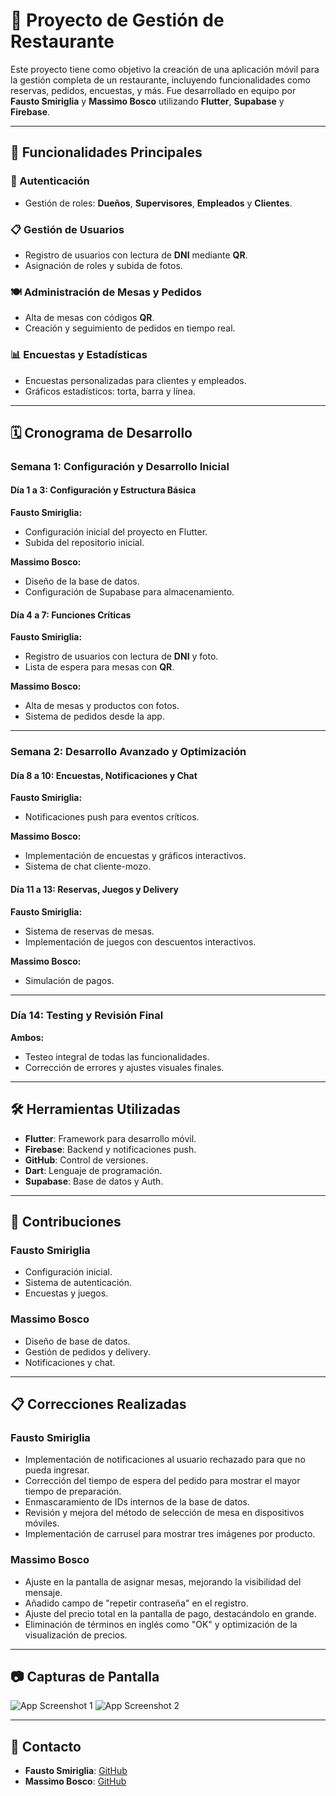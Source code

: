 # 📱 Proyecto de Gestión de Restaurante

Este proyecto tiene como objetivo la creación de una aplicación móvil para la gestión completa de un restaurante, incluyendo funcionalidades como reservas, pedidos, encuestas, y más. Fue desarrollado en equipo por **Fausto Smiriglia** y **Massimo Bosco** utilizando **Flutter**, **Supabase** y **Firebase**.

---

## 🚀 Funcionalidades Principales

### 🔑 Autenticación
- Gestión de roles: **Dueños**, **Supervisores**, **Empleados** y **Clientes**.

### 📋 Gestión de Usuarios
- Registro de usuarios con lectura de **DNI** mediante **QR**.
- Asignación de roles y subida de fotos.

### 🍽️ Administración de Mesas y Pedidos
- Alta de mesas con códigos **QR**.
- Creación y seguimiento de pedidos en tiempo real.

### 📊 Encuestas y Estadísticas
- Encuestas personalizadas para clientes y empleados.
- Gráficos estadísticos: torta, barra y línea.

---

## 🗓️ Cronograma de Desarrollo

### **Semana 1: Configuración y Desarrollo Inicial**

#### **Día 1 a 3: Configuración y Estructura Básica**

**Fausto Smiriglia:**
- Configuración inicial del proyecto en Flutter.
- Subida del repositorio inicial.

**Massimo Bosco:**
- Diseño de la base de datos.
- Configuración de Supabase para almacenamiento.

#### **Día 4 a 7: Funciones Críticas**

**Fausto Smiriglia:**
- Registro de usuarios con lectura de **DNI** y foto.
- Lista de espera para mesas con **QR**.

**Massimo Bosco:**
- Alta de mesas y productos con fotos.
- Sistema de pedidos desde la app.

---

### **Semana 2: Desarrollo Avanzado y Optimización**

#### **Día 8 a 10: Encuestas, Notificaciones y Chat**

**Fausto Smiriglia:**
- Notificaciones push para eventos críticos.

**Massimo Bosco:**
- Implementación de encuestas y gráficos interactivos.
- Sistema de chat cliente-mozo.

#### **Día 11 a 13: Reservas, Juegos y Delivery**

**Fausto Smiriglia:**
- Sistema de reservas de mesas.
- Implementación de juegos con descuentos interactivos.

**Massimo Bosco:**
- Simulación de pagos.

---

### **Día 14: Testing y Revisión Final**

**Ambos:**
- Testeo integral de todas las funcionalidades.
- Corrección de errores y ajustes visuales finales.

---

## 🛠️ Herramientas Utilizadas

- **Flutter**: Framework para desarrollo móvil.
- **Firebase**: Backend y notificaciones push.
- **GitHub**: Control de versiones.
- **Dart**: Lenguaje de programación.
- **Supabase**: Base de datos y Auth.

---

## 🤝 Contribuciones

### **Fausto Smiriglia**
- Configuración inicial.
- Sistema de autenticación.
- Encuestas y juegos.

### **Massimo Bosco**
- Diseño de base de datos.
- Gestión de pedidos y delivery.
- Notificaciones y chat.

---

## 📋 Correcciones Realizadas

### **Fausto Smiriglia**
- Implementación de notificaciones al usuario rechazado para que no pueda ingresar.
- Corrección del tiempo de espera del pedido para mostrar el mayor tiempo de preparación.
- Enmascaramiento de IDs internos de la base de datos.
- Revisión y mejora del método de selección de mesa en dispositivos móviles.
- Implementación de carrusel para mostrar tres imágenes por producto.

### **Massimo Bosco**
- Ajuste en la pantalla de asignar mesas, mejorando la visibilidad del mensaje.
- Añadido campo de "repetir contraseña" en el registro.
- Ajuste del precio total en la pantalla de pago, destacándolo en grande.
- Eliminación de términos en inglés como "OK" y optimización de la visualización de precios.

---

## 📷 Capturas de Pantalla

![App Screenshot 1](https://github.com/Smiriglia/mondongo-2024/blob/bad5491d00ce9846c1ebe5a2966bbc234feccb01/Capturas%20aplicacion%20(1).jpeg)
![App Screenshot 2](https://github.com/Smiriglia/mondongo-2024/blob/bad5491d00ce9846c1ebe5a2966bbc234feccb01/Capturas%20aplicacion%20(10).jpeg)

---

## 💼 Contacto

- **Fausto Smiriglia**: [GitHub](https://github.com/Smiriglia)
- **Massimo Bosco**: [GitHub](https://github.com/magikboy)
